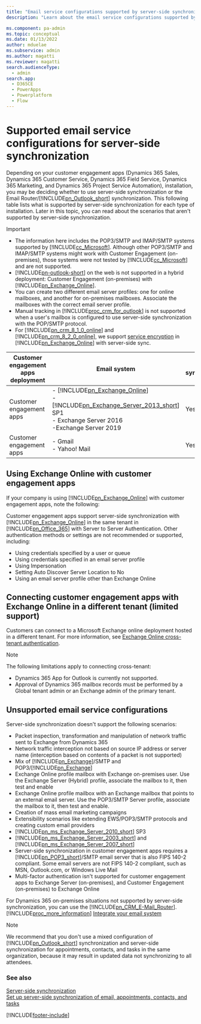 ```yaml
---
title: "Email service configurations supported by server-side synchronization"
description: "Learn about the email service configurations supported by server-side synchronization when using customer engagement apps and Microsoft Power Platform."

ms.component: pa-admin
ms.topic: conceptual
ms.date: 01/13/2022
author: mduelae
ms.subservice: admin
ms.author: magatti
ms.reviewer: magatti
search.audienceType: 
  - admin
search.app:
  - D365CE
  - PowerApps
  - Powerplatform
  - Flow
---
```

# Supported email service configurations for server-side synchronization

Depending on your customer engagement apps (Dynamics 365 Sales, Dynamics 365 Customer Service, Dynamics 365 Field Service, Dynamics 365 Marketing, and Dynamics 365 Project Service Automation), installation, you may be deciding whether to use server-side synchronization or the Email Router/[!INCLUDE[pn_Outlook_short](../includes/pn-outlook-short.md)] synchronization. This following table lists what is supported by server-side synchronization for each type of installation. Later in this topic, you can read about the scenarios that aren't supported by server-side synchronization.  
  
> [!IMPORTANT]
> - The information here includes the POP3/SMTP and IMAP/SMTP systems supported by [!INCLUDE[cc_Microsoft](../includes/cc-microsoft.md)]. Although other POP3/SMTP and IMAP/SMTP systems might work with Customer Engagement (on-premises), those systems were not tested by [!INCLUDE[cc_Microsoft](../includes/cc-microsoft.md)] and are not supported.  
> - [!INCLUDE[pn-outlook-short](../includes/pn-outlook-short.md)] on the web is not supported in a hybrid deployment: Customer Engagement (on-premises) with [!INCLUDE[pn_Exchange_Online](../includes/pn-exchange-online.md)].  
> - You can create two different email server profiles: one for online mailboxes, and another for on-premises mailboxes. Associate the mailboxes with the correct email server profile.  
> - Manual tracking in [!INCLUDE[proc_crm_for_outlook](../includes/proc-crm-for-outlook.md)] is not supported when a user's mailbox is configured to use server-side synchronization with the POP/SMTP protocol.  
> - For [!INCLUDE[pn_crm_8_1_0_online](../includes/pn-crm-8-1-0-online.md)] and [!INCLUDE[pn_crm_8_2_0_online](../includes/pn-crm-8-2-0-online.md)], we support [service encryption](/microsoft-365/compliance/encryption) in [!INCLUDE[pn_Exchange_Online](../includes/pn-exchange-online.md)] with server-side sync.  
  

| Customer engagement apps deployment |  Email system  | Email synchronization | Appointments, contacts, and tasks synchronization |  Protocol  
|---------|------|----------|-----------|------------|  
| Customer engagement apps   |- [!INCLUDE[pn_Exchange_Online](../includes/pn-exchange-online.md)]<br />- [!INCLUDE[pn_Exchange_Server_2013_short](../includes/pn-exchange-server-2013-short.md)] SP1<br />- Exchange Server 2016<br />-Exchange Server 2019|  Yes |  Yes  | [!INCLUDE[pn_Exchange_Web_Services](../includes/pn-exchange-web-services.md)] | 
| Customer engagement apps |  - Gmail<br />- Yahoo! Mail | Yes  |  No  |         POP3/SMTP <br />IMAP/SMTP | 
  
## Using Exchange Online with customer engagement apps 
 If your company is using [!INCLUDE[pn_Exchange_Online](../includes/pn-exchange-online.md)] with customer engagement apps, note the following:  
  
 Customer engagement apps support server-side synchronization with [!INCLUDE[pn_Exchange_Online](../includes/pn-exchange-online.md)] in the same tenant in [!INCLUDE[pn_Office_365](../includes/pn-office-365.md)] with Server to Server Authentication. Other authentication methods or settings are not recommended or supported, including:  
  
- Using credentials specified by a user or queue  
- Using credentials specified in an email server profile  
- Using Impersonation  
- Setting Auto Discover Server Location to No  
- Using an email server profile other than Exchange Online  

## Connecting customer engagement apps with Exchange Online in a different tenant (limited support)

Customers can connect to a Microsoft Exchange online deployment hosted in a different tenant. For more information, see [Exchange Online cross-tenant authentication](connect-exchange-online-server-profile-oauth.md).

> [!NOTE]
> The following limitations apply to connecting cross-tenant:
> - Dynamics 365 App for Outlook is currently not supported.
> - Approval of Dynamics 365 mailbox records must be performed by a Global tenant admin or an Exchange admin of the primary tenant. 

## Unsupported email service configurations  
 Server-side synchronization doesn't support the following scenarios:  
  
- Packet inspection, transformation and manipulation of network traffic sent to Exchange from Dynamics 365
- Network traffic interception not based on source IP address or server name (interception based on contents of a packet is not supported)
- Mix of [!INCLUDE[pn_Exchange](../includes/pn-exchange.md)]/SMTP and POP3/[!INCLUDE[pn_Exchange](../includes/pn-exchange.md)]  
- Exchange Online profile mailbox with Exchange on-premises user. Use the Exchange Server (Hybrid) profile, associate the mailbox to it, then test and enable
- Exchange Online profile mailbox with an Exchange mailbox that points to an external email server. Use the POP3/SMTP Server profile, associate the mailbox to it, then test and enable.
- Creation of mass email marketing campaigns
- Extensibility scenarios like extending EWS/POP3/SMTP protocols and creating custom email providers  
- [!INCLUDE[pn_ms_Exchange_Server_2010_short](../includes/pn-ms-exchange-server-2010-short.md)] SP3
- [!INCLUDE[pn_ms_Exchange_Server_2003_short](../includes/pn-ms-exchange-server-2003-short.md)] and [!INCLUDE[pn_ms_Exchange_Server_2007_short](../includes/pn-ms-exchange-server-2007-short.md)]  
- Server-side synchronization in customer engagement apps requires a [!INCLUDE[pn_POP3_short](../includes/pn-pop3-short.md)]/SMTP email server that is also FIPS 140-2 compliant. Some email servers are not FIPS 140-2 compliant, such as MSN, Outlook.com, or Windows Live Mail
- Multi-factor authentication isn't supported for customer engagement apps to Exchange Server (on-premises), and Customer Engagement (on-premises) to Exchange Online

For Dynamics 365 on-premises situations not supported by server-side synchronization, you can use the [!INCLUDE[pn_CRM_E-Mail_Router](../includes/pn-crm-e-mail-router.md)]. [!INCLUDE[proc_more_information](../includes/proc-more-information.md)] [Integrate your email system](integrate-synchronize-your-email-system.md)  
  
> [!NOTE]
> We recommend that you don't use a mixed configuration of [!INCLUDE[pn_Outlook_short](../includes/pn-outlook-short.md)] synchronization and server-side synchronization for appointments, contacts, and tasks in the same organization, because it may result in updated data not synchronizing to all attendees.  
  
### See also  
 [Server-side synchronization](server-side-synchronization.md)   
 [Set up server-side synchronization of email, appointments, contacts, and tasks](set-up-server-side-synchronization-of-email-appointments-contacts-and-tasks.md)


[!INCLUDE[footer-include](../includes/footer-banner.md)]
